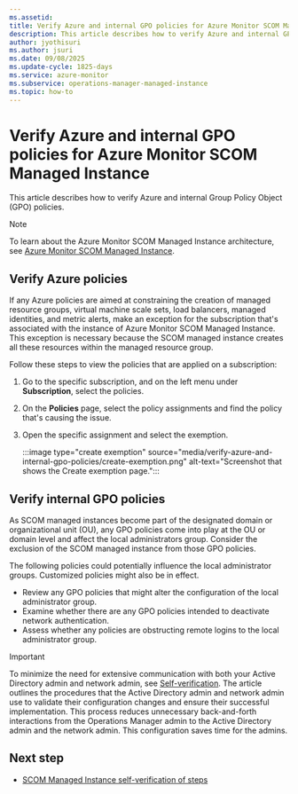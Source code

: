 ```yaml
---
ms.assetid: 
title: Verify Azure and internal GPO policies for Azure Monitor SCOM Managed Instance
description: This article describes how to verify Azure and internal GPO policies.
author: jyothisuri
ms.author: jsuri
ms.date: 09/08/2025
ms.update-cycle: 1825-days
ms.service: azure-monitor
ms.subservice: operations-manager-managed-instance
ms.topic: how-to
---
```


# Verify Azure and internal GPO policies for Azure Monitor SCOM Managed Instance

This article describes how to verify Azure and internal Group Policy Object (GPO) policies.

> [!NOTE]
> To learn about the Azure Monitor SCOM Managed Instance architecture, see [Azure Monitor SCOM Managed Instance](overview.md).

## Verify Azure policies

If any Azure policies are aimed at constraining the creation of managed resource groups, virtual machine scale sets, load balancers, managed identities, and metric alerts, make an exception for the subscription that's associated with the instance of Azure Monitor SCOM Managed Instance. This exception is necessary because the SCOM managed instance creates all these resources within the managed resource group.

Follow these steps to view the policies that are applied on a subscription:

1. Go to the specific subscription, and on the left menu under **Subscription**, select the policies.
1. On the **Policies** page, select the policy assignments and find the policy that's causing the issue.
1. Open the specific assignment and select the exemption.

   :::image type="create exemption" source="media/verify-azure-and-internal-gpo-policies/create-exemption.png" alt-text="Screenshot that shows the Create exemption page.":::

## Verify internal GPO policies

As SCOM managed instances become part of the designated domain or organizational unit (OU), any GPO policies come into play at the OU or domain level and affect the local administrators group. Consider the exclusion of the SCOM managed instance from those GPO policies.

The following policies could potentially influence the local administrator groups. Customized policies might also be in effect.

   - Review any GPO policies that might alter the configuration of the local administrator group.
   - Examine whether there are any GPO policies intended to deactivate network authentication.
   - Assess whether any policies are obstructing remote logins to the local administrator group.

> [!IMPORTANT]
> To minimize the need for extensive communication with both your Active Directory admin and network admin, see [Self-verification](self-verification-steps.md). The article outlines the procedures that the Active Directory admin and network admin use to validate their configuration changes and ensure their successful implementation. This process reduces unnecessary back-and-forth interactions from the Operations Manager admin to the Active Directory admin and the network admin. This configuration saves time for the admins.

## Next step

- [SCOM Managed Instance self-verification of steps](self-verification-steps.md)